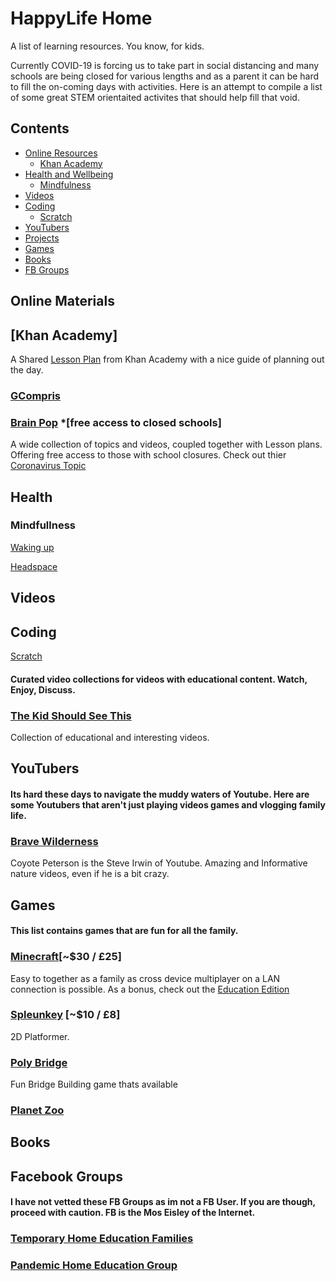 # HappyLife Home
A list of learning resources. You know, for kids.

Currently COVID-19 is forcing us to take part in social distancing and many schools are being closed for various lengths and as a parent it can be hard to fill the on-coming days with activities. Here is an attempt to compile a list of some great STEM orientaited activites that should help fill that void. 


## Contents

- [Online Resources](#online)
  - [Khan Academy](#KhanAcademy)
- [Health and Wellbeing](#health)
  - [Mindfulness](#mindfullness)
- [Videos](#videos)
- [Coding](#coding)
  - [Scratch](#scratch)
- [YouTubers](#Youtubers)
- [Projects](#Projects)
- [Games](#games)
- [Books](#books)
- [FB Groups](#fbgroups)

## Online Materials

## [Khan Academy]

A Shared [Lesson Plan](https://docs.google.com/document/d/e/2PACX-1vSZhOdEPAWjUQpqDkVAlJrFwxxZ9Sa6zGOq0CNRms6Z7DZNq-tQWS3OhuVCUbh_-P-WmksHAzbsrk9d/pub) from Khan Academy with a nice guide of planning out the day.

### [GCompris](https://gcompris.net/index-en.html)

### [Brain Pop](https://www.brainpop.com/) *[free access to closed schools]

A wide collection of topics and videos, coupled together with Lesson plans. Offering free access to those with school closures.
Check out thier [Coronavirus Topic](https://www.brainpop.com/health/diseasesinjuriesandconditions/coronavirus/)

## Health

### Mindfullness

[Waking up](https://wakingup.com/children/)

[Headspace](https://www.headspace.com/meditation/kids)
 
## Videos

## Coding

[Scratch](https://scratch.mit.edu/)

#### Curated video collections for videos with educational content. Watch, Enjoy, Discuss.

### [The Kid Should See This](https://thekidshouldseethis.com/)

Collection of educational and interesting videos.

## YouTubers

#### Its hard these days to navigate the muddy waters of Youtube. Here are some Youtubers that aren't just playing videos games and vlogging family life.

### [Brave Wilderness](https://www.youtube.com/channel/UC6E2mP01ZLH_kbAyeazCNdg)

Coyote Peterson is the Steve Irwin of Youtube. Amazing and Informative nature videos, even if he is a bit crazy. 

## Games

#### This list contains games that are fun for all the family.

### [Minecraft](https://minecraft.net)[~$30 / £25]

Easy to together as a family as cross device multiplayer on a LAN connection is possible. As a bonus, check out the [Education Edition](https://education.minecraft.net/) 

### [Spleunkey](https://spelunkyworld.com/index.html) [~$10 / £8]

2D Platformer.

### [Poly Bridge](http://polybridge.drycactus.com/)

Fun Bridge Building game thats available

### [Planet Zoo](https://www.planetzoogame.com/en-GB)

## Books

## Facebook Groups

#### I have not vetted these FB Groups as im not a FB User. If you are though, proceed with caution. FB is the Mos Eisley of the Internet.

### [Temporary Home Education Families](https://www.facebook.com/groups/1788992361238092/)

### [Pandemic Home Education Group](https://www.facebook.com/groups/297366181223860/)
